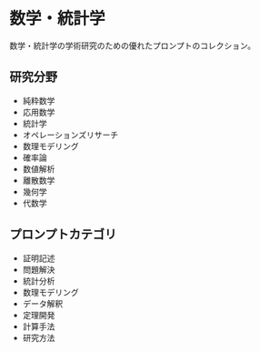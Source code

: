 # 数学・統計学

数学・統計学の学術研究のための優れたプロンプトのコレクション。

## 研究分野
- 純粋数学
- 応用数学
- 統計学
- オペレーションズリサーチ
- 数理モデリング
- 確率論
- 数値解析
- 離散数学
- 幾何学
- 代数学

## プロンプトカテゴリ
- 証明記述
- 問題解決
- 統計分析
- 数理モデリング
- データ解釈
- 定理開発
- 計算手法
- 研究方法
